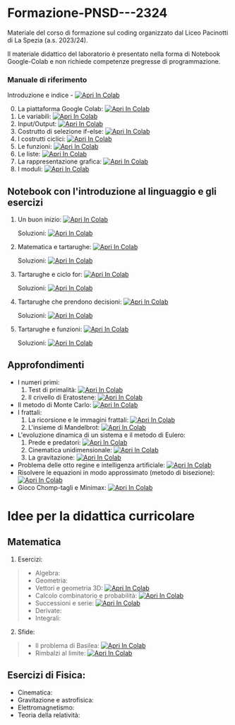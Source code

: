 # Formazione-PNSD---2324
Materiale del corso di formazione sul coding organizzato dal Liceo Pacinotti di La Spezia (a.s. 2023/24).

Il materiale didattico del laboratorio è presentato nella forma di Notebook Google-Colab e non richiede competenze pregresse di programmazione.

### Manuale di riferimento

Introduzione e indice - <a href="https://colab.research.google.com/drive/1Lt_kIIASs1tsGpx96wzHvaeeNnvTLmac?usp=sharing" target="_parent"><img src="https://colab.research.google.com/assets/colab-badge.svg" alt="Apri In Colab"/></a>

0. La piattaforma Google Colab: <a href="https://colab.research.google.com/drive/1FhMpiKvmUdRwJ27ZCN876gj1Re99P4nR?usp=sharing" target="_parent"><img src="https://colab.research.google.com/assets/colab-badge.svg" alt="Apri In Colab"/></a> 
1. Le variabili: <a href="https://colab.research.google.com/drive/18jYsREup1RChKhkU7v7lKgYcpkjCDfQ4?usp=sharing" target="_parent"><img src="https://colab.research.google.com/assets/colab-badge.svg" alt="Apri In Colab"/></a>
2. Input/Output: <a href="https://colab.research.google.com/drive/1rGW2QHWWPm5yvcD7He22ruFaS-GAJ2j0?usp=sharing" target="_parent"><img src="https://colab.research.google.com/assets/colab-badge.svg" alt="Apri In Colab"/></a>
3. Costrutto di selezione if-else: <a href="https://colab.research.google.com/drive/11tQ07WGR5FLHErquXPCbpHQKhAOOt51A?usp=sharing" target="_parent"><img src="https://colab.research.google.com/assets/colab-badge.svg" alt="Apri In Colab"/></a>
4. I costrutti ciclici: <a href="https://colab.research.google.com/drive/1NZwbccWmdX5RU3A1OaEFCt8wkcPAbUhy?usp=sharing" target="_parent"><img src="https://colab.research.google.com/assets/colab-badge.svg" alt="Apri In Colab"/></a>
5. Le funzioni: <a href="https://colab.research.google.com/drive/1ydCMSjLx4g-Q43OBXMvy717oGGHRD_Tr?usp=sharing" target="_parent"><img src="https://colab.research.google.com/assets/colab-badge.svg" alt="Apri In Colab"/></a>
6. Le liste: <a href="https://colab.research.google.com/drive/1AHoidc9avdr5Atwwge6HPx_uiZ_1Sbrh?usp=sharing" target="_parent"><img src="https://colab.research.google.com/assets/colab-badge.svg" alt="Apri In Colab"/></a>
7. La rappresentazione grafica: <a href="https://colab.research.google.com/drive/1vhckHFWayPSPLoZkl4hWb_lj1QWAgVGS?usp=sharing" target="_parent"><img src="https://colab.research.google.com/assets/colab-badge.svg" alt="Apri In Colab"/></a>
8. I moduli: <a href="https://colab.research.google.com/drive/1o1mJR7oFOAwfsGEmwF_x0y1ZegKAGPlx?usp=sharing" target="_parent"><img src="https://colab.research.google.com/assets/colab-badge.svg" alt="Apri In Colab"/></a>

## Notebook con l'introduzione al linguaggio e gli esercizi

1. Un buon inizio: <a href="https://colab.research.google.com/drive/1yR7vXE5c7L05B9LkoWCr3kQPiFLBu9TL?usp=sharing" target="_parent"><img src="https://colab.research.google.com/assets/colab-badge.svg" alt="Apri In Colab"/></a>

   Soluzioni: <a href="https://colab.research.google.com/drive/11n5qeSUnAQMl-P0Dc-5ysGu8AatQHe4k?usp=sharing" target="_parent"><img src="https://colab.research.google.com/assets/colab-badge.svg" alt="Apri In Colab"/></a>

2. Matematica e tartarughe: <a href="https://colab.research.google.com/drive/1TqRKOQm7UcpFRCoHJ8D6ieqxpX3mnNcH?usp=sharing" target="_parent"><img src="https://colab.research.google.com/assets/colab-badge.svg" alt="Apri In Colab"/></a>

   Soluzioni: <a href="https://colab.research.google.com/drive/1gvv4ZgRLvC9qNorWATWWMCKgqLh8zPA_?usp=sharing" target="_parent"><img src="https://colab.research.google.com/assets/colab-badge.svg" alt="Apri In Colab"/></a>

3. Tartarughe e ciclo for: <a href="https://colab.research.google.com/drive/19QTzNUb-QVM_40QY4J0WKiDPg5l_q63h?usp=sharing" target="_parent"><img src="https://colab.research.google.com/assets/colab-badge.svg" alt="Apri In Colab"/></a>

   Soluzioni: <a href="https://colab.research.google.com/drive/1LAuWplrcF7tA0J-HK_UqTQtDshIWjIvg?usp=sharing" target="_parent"><img src="https://colab.research.google.com/assets/colab-badge.svg" alt="Apri In Colab"/></a>

4. Tartarughe che prendono decisioni: <a href="https://colab.research.google.com/drive/1LNJoYACzLiK0xto1tNJk8GZpq-N-u4Mq?usp=sharing" target="_parent"><img src="https://colab.research.google.com/assets/colab-badge.svg" alt="Apri In Colab"/></a>

   Soluzioni: <a href="https://colab.research.google.com/drive/1wbFsMJtYgw3RQjotxqJMPCnQuqh6iVX0?usp=sharing" target="_parent"><img src="https://colab.research.google.com/assets/colab-badge.svg" alt="Apri In Colab"/></a>

5. Tartarughe e funzioni: <a href="https://colab.research.google.com/drive/1KoYkGz5MmofcAQ_OgfcfJXxXErHfG8cz?usp=sharing" target="_parent"><img src="https://colab.research.google.com/assets/colab-badge.svg" alt="Apri In Colab"/></a>

   Soluzioni: <a href="https://colab.research.google.com/drive/1w5DLathYY34CfSxCf5Nlx9WMjERgqxGS?usp=sharing" target="_parent"><img src="https://colab.research.google.com/assets/colab-badge.svg" alt="Apri In Colab"/></a>



## Approfondimenti

* I numeri primi:
    1. Test di primalità: <a href="https://colab.research.google.com/drive/1Pr5AVta-bk3RpyoCQi3DN-zZddU_3aPi?usp=sharing" target="_parent"><img src="https://colab.research.google.com/assets/colab-badge.svg" alt="Apri In Colab"/></a>
    2. Il crivello di Eratostene: <a href="https://colab.research.google.com/drive/1iN5jIX1Nxmji5t61HmjJX4Hkz5JlWgcB?usp=sharing" target="_parent"><img src="https://colab.research.google.com/assets/colab-badge.svg" alt="Apri In Colab"/></a>
* Il metodo di Monte Carlo: <a href="https://colab.research.google.com/drive/1LBqC5_el83fhrJ1TZe8bQA-ABkVhmGUC?usp=sharing" target="_parent"><img src="https://colab.research.google.com/assets/colab-badge.svg" alt="Apri In Colab"/></a>
* I frattali:
    1. La ricorsione e le immagini frattali: <a href="https://colab.research.google.com/drive/1Eq5O2HjzCyUZ30unVTCufAOlUmNUHlk0?usp=sharing" target="_parent"><img src="https://colab.research.google.com/assets/colab-badge.svg" alt="Apri In Colab"/></a>
    2. L'insieme di Mandelbrot: <a href="https://colab.research.google.com/drive/1Pl-r9IsOWa3KSglcx4Gjf-PxTRd_RQeO?usp=sharing" target="_parent"><img src="https://colab.research.google.com/assets/colab-badge.svg" alt="Apri In Colab"/></a>
* L'evoluzione dinamica di un sistema e il metodo di Eulero:
    1. Prede e predatori: <a href="https://colab.research.google.com/drive/10O-gHwfNPSw5urtksWoDNqa5BObnIxxm?usp=sharing" target="_parent"><img src="https://colab.research.google.com/assets/colab-badge.svg" alt="Apri In Colab"/></a>
    2. Cinematica unidimensionale: <a href="https://colab.research.google.com/drive/1sfldvL0poVbZsYRpkHA7vCsL68KZRGP2?usp=sharing" target="_parent"><img src="https://colab.research.google.com/assets/colab-badge.svg" alt="Apri In Colab"/></a>
    3. La gravitazione: <a href="https://colab.research.google.com/drive/1rBCg_grPs0RKlrUfG1IOVaCRNFbgLSvp?usp=sharing" target="_parent"><img src="https://colab.research.google.com/assets/colab-badge.svg" alt="Apri In Colab"/></a>
* Problema delle otto regine e intelligenza artificiale: <a href="https://colab.research.google.com/drive/1xoAobXyNVHfXaqb1bq6aMcdFoU_GI-AZ?usp=sharing" target="_parent"><img src="https://colab.research.google.com/assets/colab-badge.svg" alt="Apri In Colab"/></a>
* Risolvere le equazioni in modo approssimato (metodo di bisezione): <a href="https://colab.research.google.com/drive/1bIbmBbAYkgJX5bO-Fvjl8axZNecmgJLi?usp=sharing" target="_parent"><img src="https://colab.research.google.com/assets/colab-badge.svg" alt="Apri In Colab"/></a>
* Gioco Chomp-tagli e Minimax: <a href="https://colab.research.google.com/drive/1aw4wZ_Dlw_X750f0aekYrhfCC5hUsOtH?usp=sharing" target="_parent"><img src="https://colab.research.google.com/assets/colab-badge.svg" alt="Apri In Colab"/></a>

# Idee per la didattica curricolare
## Matematica
1. Esercizi:
> * Algebra:
> * Geometria:
> * Vettori e geometria 3D: <a href="https://colab.research.google.com/drive/1JgrX0RoWSQQHfyZoAd14nwtIAMoVwJGg?usp=sharing" target="_parent"><img src="https://colab.research.google.com/assets/colab-badge.svg" alt="Apri In Colab"/></a>
> * Calcolo combinatorio e probabilità: <a href="https://colab.research.google.com/drive/1spy7u2T-ZmAkSBDFD5swZPRmcmdkpHzv?usp=sharing" target="_parent"><img src="https://colab.research.google.com/assets/colab-badge.svg" alt="Apri In Colab"/></a>
> * Successioni e serie: <a href="https://colab.research.google.com/drive/1V1bkpJp6ab-v21uq-1Gsaos-TvhafKlA?usp=sharing" target="_parent"><img src="https://colab.research.google.com/assets/colab-badge.svg" alt="Apri In Colab"/></a>
> * Derivate:
> * Integrali:
2. Sfide:
> * Il problema di Basilea: <a href="https://colab.research.google.com/drive/1JuMMtBJOASBtXdeaqEltiERtxHRLxyxv?usp=sharing" target="_parent"><img src="https://colab.research.google.com/assets/colab-badge.svg" alt="Apri In Colab"/></a>
> * Rimbalzi al limite: <a href="https://colab.research.google.com/drive/1uBIXGi-y8CeJn34invvjYz9EsoU_shEN?usp=sharing" target="_parent"><img src="https://colab.research.google.com/assets/colab-badge.svg" alt="Apri In Colab"/></a>

## Esercizi di Fisica:
* Cinematica:
* Gravitazione e astrofisica:
* Elettromagnetismo:
* Teoria della relatività:

